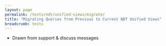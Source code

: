 ```yaml
---
layout: page
permalink: /tests/ndt/unified-views/migrate/
title: "Migrating Queries from Previous to Current NDT Unified Views"
breadcrumb: tests
---
```


* Drawn from support & discuss messages
